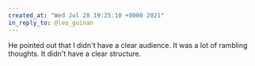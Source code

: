 ```yaml
---
created_at: "Wed Jul 28 19:25:10 +0000 2021"
in_reply_to: @leo_guinan
---
```


He pointed out that I didn't have a clear audience. It was a lot of rambling thoughts. It didn't have a clear structure.